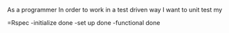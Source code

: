 As a programmer
In order to work in a test driven way
I want to unit test my

=Rspec
-initialize done
-set up done
-functional done

